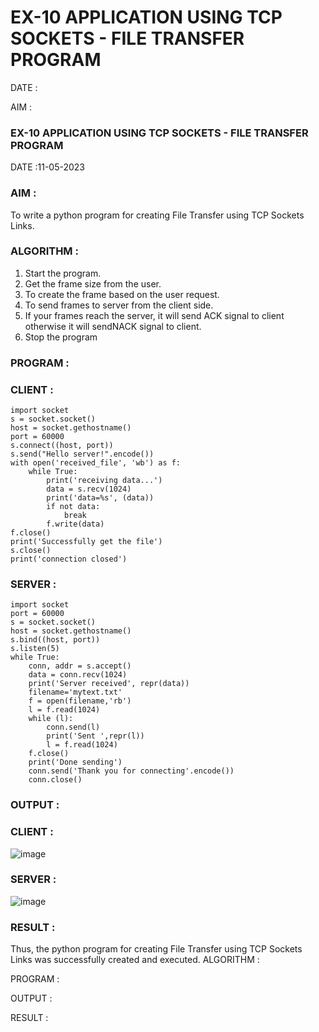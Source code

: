 # EX-10 APPLICATION USING TCP SOCKETS - FILE TRANSFER PROGRAM

DATE :

AIM :
### EX-10 APPLICATION USING TCP SOCKETS - FILE TRANSFER PROGRAM

DATE :11-05-2023

### AIM :

To write a python program for creating File Transfer using TCP Sockets Links.

### ALGORITHM :

1. Start the program.
2. Get the frame size from the user.
3. To create the frame based on the user request.
4. To send frames to server from the client side.
5. If your frames reach the server, it will send ACK signal to client otherwise it will sendNACK signal to    client.
6. Stop the program

### PROGRAM :

### CLIENT :
```
import socket
s = socket.socket()
host = socket.gethostname()
port = 60000
s.connect((host, port))
s.send("Hello server!".encode())
with open('received_file', 'wb') as f:
    while True:
        print('receiving data...')
        data = s.recv(1024)
        print('data=%s', (data))
        if not data:
            break
        f.write(data)
f.close()
print('Successfully get the file')
s.close()
print('connection closed')
```
### SERVER :
```
import socket
port = 60000
s = socket.socket()
host = socket.gethostname()
s.bind((host, port))
s.listen(5)
while True:
    conn, addr = s.accept()
    data = conn.recv(1024)
    print('Server received', repr(data))
    filename='mytext.txt'
    f = open(filename,'rb')
    l = f.read(1024)
    while (l):
        conn.send(l)
        print('Sent ',repr(l))
        l = f.read(1024)
    f.close()
    print('Done sending')
    conn.send('Thank you for connecting'.encode())
    conn.close()
```

### OUTPUT :

### CLIENT :

![image](https://github.com/Bhargava-123/EX-10/assets/85554376/a98f5f11-d2df-416b-870f-8b0a1b8cf108)


### SERVER :

![image](https://github.com/Bhargava-123/EX-10/assets/85554376/d074e8b8-b1cc-4b16-af18-e64a7e01677f)


### RESULT :

Thus, the python program for creating File Transfer using TCP Sockets Links was successfully created and executed.
ALGORITHM :


PROGRAM :


OUTPUT :



RESULT :
